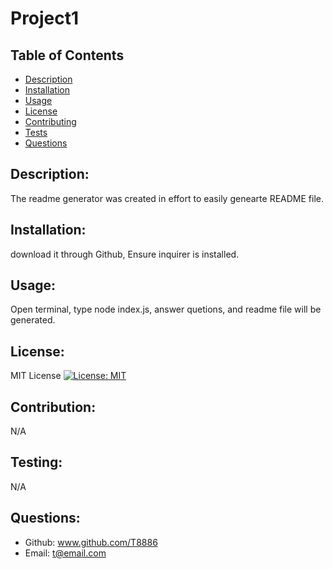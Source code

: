 # Project1
  
  ## Table of Contents
  - [Description](#Description)
  - [Installation](#Installation)
  - [Usage](#Usage)
  - [License](#License)
  - [Contributing](#Contributing)
  - [Tests](#Tests)
  - [Questions](#Questions)

  ## Description:
  The readme generator was created in effort to easily genearte README file.
  ## Installation:
  download it through Github, Ensure inquirer is installed.
  ## Usage:
  Open terminal, type node index.js, answer quetions, and readme file will be generated.
  ## License:
  MIT License [![License: MIT](https://img.shields.io/badge/License-MIT-yellow.svg)](https://opensource.org/licenses/MIT)
  ## Contribution:
  N/A
  ## Testing:
  N/A
  ##  Questions:
  - Github: www.github.com/T8886
  - Email: t@email.com
 